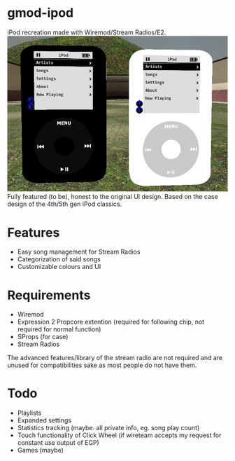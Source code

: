 # gmod-ipod
iPod recreation made with Wiremod/Stream Radios/E2.
![Screenshot](1-31-2022-case.PNG)
Fully featured (to be), honest to the original UI design. Based on the case design of the 4th/5th gen iPod classics.

# Features
- Easy song management for Stream Radios
- Categorization of said songs
- Customizable colours and UI

# Requirements
- Wiremod
- Expression 2 Propcore extention (required for following chip, not required for normal function)
- SProps (for case)
- Stream Radios

The advanced features/library of the stream radio are not required and are unused for compatibilities sake as most people do not have them.

# Todo
- Playlists
- Expanded settings
- Statistics tracking (maybe. all private info, eg. song play count)
- Touch functionality of Click Wheel (if wireteam accepts my request for constant use output of EGP)
- Games (maybe)
